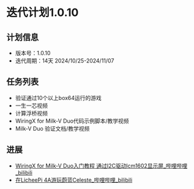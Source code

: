 # 迭代计划1.0.10

## 计划信息

- 版本号：1.0.10
- 迭代周期：14天 2024/10/25-2024/11/07

## 任务列表

- 验证通过10个以上box64运行的游戏
- 一生一芯视频
- 计算浮桥视频 
- WiringX for Milk-V Duo代码示例脚本/教学视频
- Milk-V Duo 验证文档/教学视频


## 进展

- [WiringX for Milk-V Duo入门教程 通过I2C驱动lcm1602显示屏_哔哩哔哩_bilibili](https://www.bilibili.com/video/BV1zRStYCEZH/?spm_id_from=333.999.0.0&vd_source=417238cd96b1b549d14bcb35a9da3cf0)
- [在LicheePi 4A游玩蔚蓝Celeste_哔哩哔哩_bilibili](https://www.bilibili.com/video/BV1HQStY1EsS/?spm_id_from=333.999.0.0&vd_source=417238cd96b1b549d14bcb35a9da3cf0)
